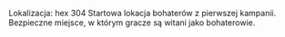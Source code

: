 Lokalizacja: hex 304
Startowa lokacja bohaterów z pierwszej kampanii. Bezpieczne miejsce, w którym gracze są witani jako bohaterowie. 

